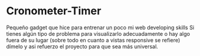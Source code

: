 # Cronometer-Timer
Pequeño gadget que hice para entrenar un poco mi web developing skills
Si tienes algún tipo de problema para visualizarlo adecuadamente o hay algo fuera de su lugar (sobre todo en cuanto a vistas responsive se refiere) dímelo y asi refuerzo el proyecto para que sea más universal.
